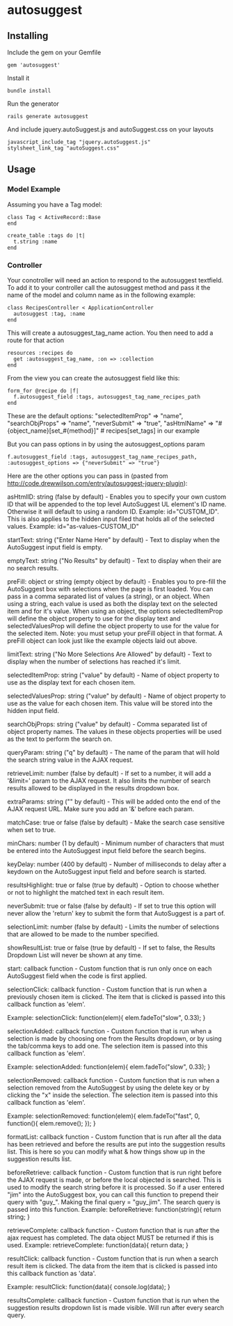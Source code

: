 # autosuggest

## Installing

Include the gem on your Gemfile

    gem 'autosuggest'

Install it

    bundle install

Run the generator

    rails generate autosuggest

And include jquery.autoSuggest.js and autoSuggest.css on your layouts

    javascript_include_tag "jquery.autoSuggest.js"
    stylsheet_link_tag "autoSuggest.css"

## Usage

### Model Example

Assuming you have a Tag model:

    class Tag < ActiveRecord::Base
    end

    create_table :tags do |t|
      t.string :name
    end

### Controller

Your conotroller will need an action to respond to the autosuggest textfield. To add it to your controller call the autosuggest method and pass it the name of the model and column name as in the following example:

    class RecipesController < ApplicationController
      autosuggest :tag, :name
    end

This will create a autosuggest_tag_name action. You then need to add a route for that action

    resources :recipes do
      get :autosuggest_tag_name, :on => :collection
    end

From the view you can create the autosuggest field like this:

    form_for @recipe do |f|
      f.autosuggest_field :tags, autosuggest_tag_name_recipes_path
    end

These are the default options:
    "selectedItemProp" => "name",
    "searchObjProps" => "name",
    "neverSubmit" => "true",
    "asHtmlName" => "#{object_name}[set_#{method}]" # recipes[set_tags] in our example

But you can pass options in by using the autosuggest_options param

    f.autosuggest_field :tags, autosuggest_tag_name_recipes_path, :autosuggest_options => {"neverSubmit" => "true"}

Here are the other options you can pass in (pasted from http://code.drewwilson.com/entry/autosuggest-jquery-plugin):

asHtmlID: string (false by default) - Enables you to specify your own custom ID that will be appended to the top level AutoSuggest UL element's ID name. Otherwise it will default to using a random ID. Example: id="CUSTOM_ID". This is also applies to the hidden input filed that holds all of the selected values. Example: id="as-values-CUSTOM_ID"

startText: string ("Enter Name Here" by default) - Text to display when the AutoSuggest input field is empty.

emptyText: string ("No Results" by default) - Text to display when their are no search results.

preFill: object or string (empty object by default) - Enables you to pre-fill the AutoSuggest box with selections when the page is first loaded. You can pass in a comma separated list of values (a string), or an object. When using a string, each value is used as both the display text on the selected item and for it's value. When using an object, the options selectedItemProp will define the object property to use for the display text and selectedValuesProp will define the object property to use for the value for the selected item. Note: you must setup your preFill object in that format. A preFill object can look just like the example objects laid out above.

limitText: string ("No More Selections Are Allowed" by default) - Text to display when the number of selections has reached it's limit.

selectedItemProp: string ("value" by default) - Name of object property to use as the display text for each chosen item.

selectedValuesProp: string ("value" by default) - Name of object property to use as the value for each chosen item. This value will be stored into the hidden input field.

searchObjProps: string ("value" by default) - Comma separated list of object property names. The values in these objects properties will be used as the text to perform the search on.

queryParam: string ("q" by default) - The name of the param that will hold the search string value in the AJAX request.

retrieveLimit: number (false by default) - If set to a number, it will add a '&limit=' param to the AJAX request. It also limits the number of search results allowed to be displayed in the results dropdown box.

extraParams: string ("" by default) - This will be added onto the end of the AJAX request URL. Make sure you add an '&' before each param.

matchCase: true or false (false by default) - Make the search case sensitive when set to true.

minChars: number (1 by default) - Minimum number of characters that must be entered into the AutoSuggest input field before the search begins.

keyDelay: number (400 by default) - Number of milliseconds to delay after a keydown on the AutoSuggest input field and before search is started.

resultsHighlight: true or false (true by default) - Option to choose whether or not to highlight the matched text in each result item.

neverSubmit: true or false (false by default) - If set to true this option will never allow the 'return' key to submit the form that AutoSuggest is a part of.

selectionLimit: number (false by default) - Limits the number of selections that are allowed to be made to the number specified.

showResultList: true or false (true by default) - If set to false, the Results Dropdown List will never be shown at any time.

start: callback function - Custom function that is run only once on each AutoSuggest field when the code is first applied.

selectionClick: callback function - Custom function that is run when a previously chosen item is clicked. The item that is clicked is passed into this callback function as 'elem'.

Example: selectionClick: function(elem){ elem.fadeTo("slow", 0.33); }

selectionAdded: callback function - Custom function that is run when a selection is made by choosing one from the Results dropdown, or by using the tab/comma keys to add one. The selection item is passed into this callback function as 'elem'.

Example: selectionAdded: function(elem){ elem.fadeTo("slow", 0.33); }

selectionRemoved: callback function - Custom function that is run when a selection removed from the AutoSuggest by using the delete key or by clicking the "x" inside the selection. The selection item is passed into this callback function as 'elem'.

Example: selectionRemoved: function(elem){ elem.fadeTo("fast", 0, function(){ elem.remove(); }); }

formatList: callback function - Custom function that is run after all the data has been retrieved and before the results are put into the suggestion results list. This is here so you can modify what & how things show up in the suggestion results list.

beforeRetrieve: callback function - Custom function that is run right before the AJAX request is made, or before the local objected is searched. This is used to modify the search string before it is processed. So if a user entered "jim" into the AutoSuggest box, you can call this function to prepend their query with "guy_". Making the final query = "guy_jim". The search query is passed into this function. Example: beforeRetrieve: function(string){ return string; }

retrieveComplete: callback function - Custom function that is run after the ajax request has completed. The data object MUST be returned if this is used. Example: retrieveComplete: function(data){ return data; }

resultClick: callback function - Custom function that is run when a search result item is clicked. The data from the item that is clicked is passed into this callback function as 'data'.

Example: resultClick: function(data){ console.log(data); }

resultsComplete: callback function - Custom function that is run when the suggestion results dropdown list is made visible. Will run after every search query.



